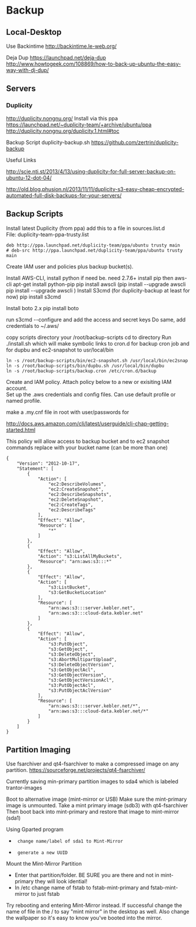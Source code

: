 # Backup

## Local-Desktop

Use Backintime
http://backintime.le-web.org/

Deja Dup
https://launchpad.net/deja-dup
http://www.howtogeek.com/108869/how-to-back-up-ubuntu-the-easy-way-with-dj-dup/




## Servers

### Duplicity

http://duplicity.nongnu.org/
Install via this ppa
https://launchpad.net/~duplicity-team/+archive/ubuntu/ppa
http://duplicity.nongnu.org/duplicity.1.html#toc

Backup Script
duplicity-backup.sh
https://github.com/zertrin/duplicity-backup


Useful Links

http://scie.nti.st/2013/4/13/using-duplicity-for-full-server-backup-on-ubuntu-12-dot-04/

http://old.blog.phusion.nl/2013/11/11/duplicity-s3-easy-cheap-encrypted-automated-full-disk-backups-for-your-servers/


## Backup Scripts

Install latest Duplicity (from ppa)
add this to a file in sources.list.d  
File: duplicity-team-ppa-trusty.list
````
deb http://ppa.launchpad.net/duplicity-team/ppa/ubuntu trusty main
# deb-src http://ppa.launchpad.net/duplicity-team/ppa/ubuntu trusty main
````

Create IAM user and policies plus backup bucket(s).

Install AWS-CLI,
install python if need be.  need 2.7.6+
install pip then aws-cli
apt-get install python-pip
pip install awscli  (pip install --upgrade awscli
pip install --upgrade awscli
)
Install S3cmd (for duplicity-backup at least for now)
pip install s3cmd

Install boto 2.x
pip install boto

run s3cmd --configure   and add the access and secret keys
Do same, add credentials to ~/.aws/

copy scripts directory your /root/backup-scripts
cd to directory
Run ./install.sh which will make symbolic links to cron.d for backup cron job and for dupbu and ec2-snapshot to usr/local/bin
````
ln -s /root/backup-scripts/bin/ec2-snapshot.sh /usr/local/bin/ec2snap
ln -s /root/backup-scripts/bin/dupbu.sh /usr/local/bin/dupbu
ln -s /root/backup-scripts/backup.cron /etc/cron.d/backup
````

Create and IAM policy.  Attach policy below to a new or exisiting IAM account.  
Set up the .aws credentials and config files.  Can use default profile or named profile.

make a .my.cnf file in root with user/passwords for


http://docs.aws.amazon.com/cli/latest/userguide/cli-chap-getting-started.html









This policy will allow access to backup bucket and to ec2 snapshot commands
replace with your bucket name (can be more than one)
```
{
    "Version": "2012-10-17",
    "Statement": [
        {
            "Action": [
                "ec2:DescribeVolumes",
                "ec2:CreateSnapshot",
                "ec2:DescribeSnapshots",
                "ec2:DeleteSnapshot",
                "ec2:CreateTags",
                "ec2:DescribeTags"
            ],
            "Effect": "Allow",
            "Resource": [
                "*"
            ]
        },
        {
            "Effect": "Allow",
            "Action": "s3:ListAllMyBuckets",
            "Resource": "arn:aws:s3:::*"
        },
        {
            "Effect": "Allow",
            "Action": [
                "s3:ListBucket",
                "s3:GetBucketLocation"
            ],
            "Resource": [
                "arn:aws:s3:::server.kebler.net",
                "arn:aws:s3:::cloud-data.kebler.net"
            ]
        },
        {
            "Effect": "Allow",
            "Action": [
                "s3:PutObject",
                "s3:GetObject",
                "s3:DeleteObject",
                "s3:AbortMultipartUpload",
                "s3:DeleteObjectVersion",
                "s3:GetObjectAcl",
                "s3:GetObjectVersion",
                "s3:GetObjectVersionAcl",
                "s3:PutObjectAcl",
                "s3:PutObjectAclVersion"
            ],
            "Resource": [
                "arn:aws:s3:::server.kebler.net/*",
                "arn:aws:s3:::cloud-data.kebler.net/*"
            ]
        }
    ]
}
```

## Partition Imaging

Use fsarchiver and qt4-fsarchiver to make a compressed image on any partition.
https://sourceforge.net/projects/qt4-fsarchiver/

Currently saving min-primary partition images to sda4 which is labeled trantor-images

Boot to alternative image (mint-mirror or USB)
Make sure the mint-primary image is unmounted.
Take a mint primary image (sdb3) with qt4-fsarchiver
Then boot back into mint-primary and restore that image to mint-mirror (sda1)

Using  Gparted program
-      change name/label of sda1 to Mint-Mirror
-      generate a new UUID
Mount the Mint-Mirror Partition
-    Enter that partition/folder.  BE SURE you are there and not in mint-primary they will look idential!
-    In /etc  change name of fstab to fstab-mint-primary and fstab-mint-mirror to just fstab

Try rebooting and entering Mint-Mirror instead.  If successful change the name of file in the / to say "mint mirror" in the desktop as well.  Also change the wallpaper so it's easy to know you've booted into the mirror.

